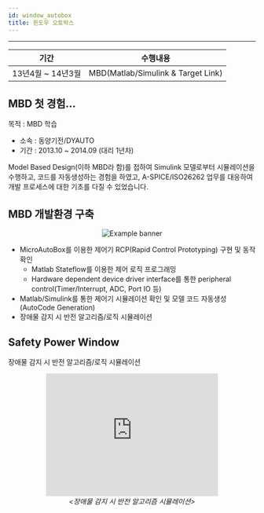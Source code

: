 ```yaml
---
id: window_autobox
title: 윈도우 오토박스
---
```


---

|기간|수행내용|
|---|---|
|13년4월 ~ 14년3월|MBD(Matlab/Simulink & Target Link)|

## MBD 첫 경험...

목적 : MBD 학습

* 소속 : 동양기전/DYAUTO
* 기간 : 2013.10 ~ 2014.09 (대리 1년차)

Model Based Design(이하 MBD라 함)를 접하여 Simulink 모델로부터 시뮬레이션을 수행하고, 코드를 자동생성하는 경험을 하였고, A-SPICE/ISO26262 업무를 대응하여 개발 프로세스에 대한 기초를 다질 수 있었습니다.

## MBD 개발환경 구축

<p align="center">
	<img
		src={require('/img/2_mbd/img2_1_dyauto_mbd.png').default}
		alt="Example banner"
	/>
</p>

* MicroAutoBox를 이용한 제어기 RCP(Rapid Control Prototyping) 구현 및 동작확인
  * Matlab Stateflow를 이용한 제어 로직 프로그래밍
  * Hardware dependent device driver interface를 통한 peripheral control(Timer/Interrupt, ADC, Port IO 등)
* Matlab/Simulink를 통한 제어기 시뮬레이션 확인 및 모델 코드 자동생성(AutoCode Generation)
* 장애물 감지 시 반전 알고리즘/로직 시뮬레이션

## Safety Power Window

장애물 감지 시 반전 알고리즘/로직 시뮬레이션

<p align="center">
	<iframe 
		width="350" height="250"
		src="https://www.youtube.com/embed//JWzVYKv_Eac?rel=0"
		frameborder="0"
		allowfullscreen="true">
		이 브라우저는 iframe을 지원하지 않습니다.
	</iframe><br/><em>&lt;장애물 감지 시 반전 알고리즘 시뮬레이션&gt;</em>
</p>
